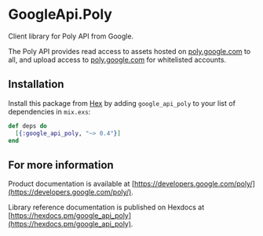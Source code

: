 # GoogleApi.Poly

Client library for Poly API from Google.

The Poly API provides read access to assets hosted on <a href="https://poly.google.com">poly.google.com</a> to all, and upload access to <a href="https://poly.google.com">poly.google.com</a> for whitelisted accounts.


## Installation

Install this package from [Hex](https://hex.pm) by adding
`google_api_poly` to your list of dependencies in `mix.exs`:

```elixir
def deps do
  [{:google_api_poly, "~> 0.4"}]
end
```

## For more information

Product documentation is available at [https://developers.google.com/poly/](https://developers.google.com/poly/).

Library reference documentation is published on Hexdocs at
[https://hexdocs.pm/google_api_poly](https://hexdocs.pm/google_api_poly).
